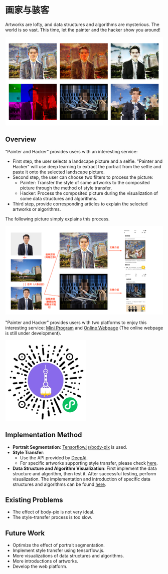 # 画家与骇客

Artworks are lofty, and data structures and algorithms are mysterious. The world is so vast. This time, let the painter and the hacker show you around!

![expample](./screenshots/example.png)

## Overview

"Painter and Hacker" provides users with an interesting service:

- First step, the user selects a landscape picture and a selfie. "Painter and Hacker" will use deep learning to extract the portrait from the selfie and paste it onto the selected landscape picture.
- Second step, the user can choose two filters to process the picture:
  - Painter: Transfer the style of some artworks to the composited picture through the method of style transfer.
  - Hacker: Process the composited picture during the visualization of some data structures and algorithms.
- Third step, provide corresponding articles to explain the selected artworks or algorithms.

The following picture simply explains this process.

![process](./screenshots/process.png)

"Painter and Hacker" provides users with two platforms to enjoy this interesting service: [Mini Program](./wx-miniprogram) and [Online Webpage](./web) (The online webpage is still under development).

![qrcode](./screenshots/qrcode.jpg)

## Implementation Method

- **Portrait Segmentation**: [Tensorflow.js/body-pix](https://github.com/tensorflow/tfjs-models/tree/master/body-pix) is used.
- **Style Transfer**:
  - Use the API provided by [DeepAi](https://deepai.org/machine-learning-model/fast-style-transfer).
  - For specific artworks supporting style transfer, please check [here](./sdk).
- **Data Structure and Algorithm Visualization**: First implement the data structure and algorithm, then test it. After successful testing, perform visualization. The implementation and introduction of specific data structures and algorithms can be found [here](./sdk).

## Existing Problems

- The effect of body-pix is not very ideal.
- The style-transfer process is too slow.

## Future Work

- Optimize the effect of portrait segmentation.
- Implement style transfer using tensorflow.js.
- More visualizations of data structures and algorithms.
- More introductions of artworks.
- Develop the web platform.